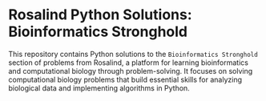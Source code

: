 # Rosalind Python Solutions: Bioinformatics Stronghold

This repository contains Python solutions to the `Bioinformatics Stronghold` section of problems from Rosalind, a platform for learning bioinformatics and computational biology through problem-solving. It focuses on solving computational biology problems that build essential skills for analyzing biological data and implementing algorithms in Python.


